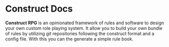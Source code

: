 # Construct Docs

**Construct RPG** is an opinionated framework of rules and software to design your own custom role playing system. It allow you to build your own bundle of rules by utilizing git repositories following the construct format and a config file. With this you can the generate a simple rule book.
